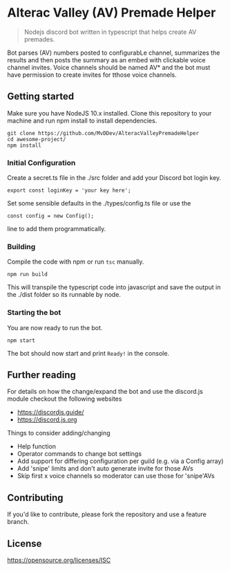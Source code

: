 # Alterac Valley (AV) Premade Helper
> Nodejs discord bot written in typescript that helps create AV premades.

Bot parses (AV) numbers posted to configurabLe channel, summarizes the results
and then posts the summary as an embed with clickable voice channel invites.
Voice channels should be named AV* and the bot must have permission to create 
invites for tthose voice channels.

## Getting started

Make sure you have NodeJS 10.x installed.
Clone this repository to your machine and run npm install to install dependencies.

```shell
git clone https://github.com/MvDDev/AlteracValleyPremadeHelper
cd awesome-project/
npm install
```

### Initial Configuration

Create a secret.ts file in the ./src folder and add your Discord bot login key.

```shell
export const loginKey = 'your key here';
```

Set some sensible defaults in the ./types/config.ts file or use the 

```shell
const config = new Config();
```
line to add them programmatically.

### Building

Compile the code with npm or run ```tsc``` manually.

```shell
npm run build
```

This will transpile the typescript code into javascript and save the output
in the ./dist folder so its runnable by node.

### Starting the bot

You are now ready to run the bot.

```shell
npm start
```
The bot should now start and print ```Ready!``` in the console.

## Further reading

For details on how the change/expand the bot and use the discord.js module
checkout the following websites
* https://discordjs.guide/
* https://discord.js.org

Things to consider adding/changing
* Help function
* Operator commands to change bot settings 
* Add support for differing configuration per guild (e.g. via a Config array)
* Add 'snipe' limits and don't auto generate invite for those AVs
* Skip first x voice channels so moderator can use those for 'snipe'AVs

## Contributing

If you'd like to contribute, please fork the repository and use a feature branch. 

## License

https://opensource.org/licenses/ISC

